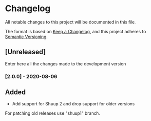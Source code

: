 # Changelog
All notable changes to this project will be documented in this file.

The format is based on [Keep a Changelog](https://keepachangelog.com/en/1.0.0/),
and this project adheres to [Semantic Versioning](https://semver.org/spec/v2.0.0.html).

## [Unreleased]

Enter here all the changes made to the development version

### [2.0.0] - 2020-08-06

## Added

- Add support for Shuup 2 and drop support for older versions

For patching old releases use "shuup1" branch.
